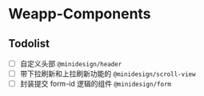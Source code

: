 # Weapp-Components

## Todolist

- [ ] 自定义头部 `@minidesign/header`
- [ ] 带下拉刷新和上拉刷新功能的 `@minidesign/scroll-view`
- [ ] 封装提交 form-id 逻辑的组件 `@minidesign/form`
